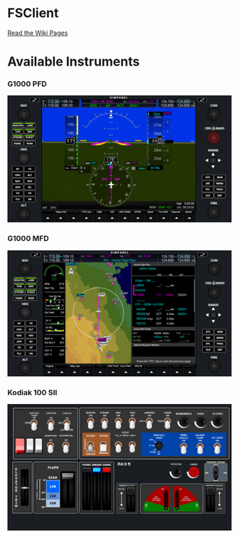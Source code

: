 # FSClient

[Read the Wiki Pages](https://github.com/jungervin/FSClient/wiki)

# Available Instruments

### G1000 PFD
![G1000 PFD](https://github.com/jungervin/FSClient/blob/main/doc/images/GlassPFD.png)

### G1000 MFD
![G1000 PFD](https://github.com/jungervin/FSClient/blob/main/doc/images/GlassMFD.png)

### Kodiak 100 SII
![Kodiak 1000 SII](https://github.com/jungervin/FSClient/blob/main/doc/images/kodiak_panel.png)


